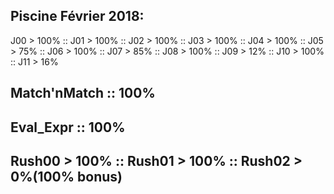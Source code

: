## Piscine Février 2018:
J00 > 100% :: J01 > 100% :: J02 > 100% :: J03 > 100% :: J04 > 100% :: J05 > 75% :: J06 > 100% :: J07 > 85% :: J08 > 100%  :: J09 > 12% :: J10 > 100% :: J11 > 16%
##  Match'nMatch :: 100%
##  Eval_Expr    :: 100%
##  Rush00 > 100% :: Rush01 > 100% :: Rush02 > 0%(100% bonus)
